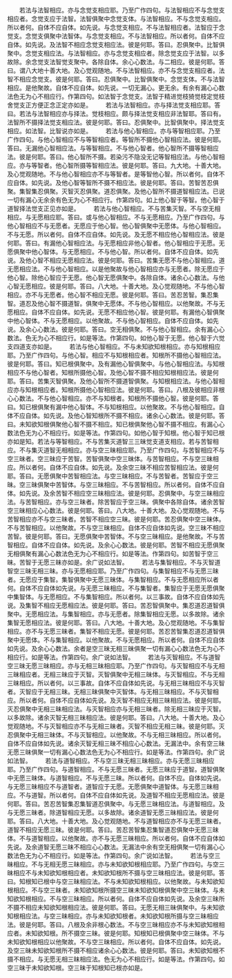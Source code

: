 <!-- { "loadSidebar": true } -->
　　若法与法智相应。亦与念觉支相应耶。乃至广作四句。与法智相应不与念觉支相应者。念觉支应于法智。法智俱聚中念觉支体。与法智相应。不与念觉支相应。所以者何。自体不应自体。如先说。与念觉支相应。不与法智相应者。法智应于念觉支。念觉支俱聚中法智体。与念觉支相应。不与法智相应。所以者何。自体不应自体。如先说。及法智不相应念觉支相应法。彼是何耶。答曰。忍俱聚中。比智俱聚中。念觉支相应法。与法智相应。亦与念觉支相应者。除念觉支应于法智。以多故除。余念觉支法智觉支聚中。各除自体。余心心数法。与二相应。彼是何耶。答曰。谓八大地十善大地。及心觉观随地。不与法智相应。亦不与念觉支相应者。法智不相应念觉支。彼是何耶。答曰。忍俱聚中。比智俱聚中。念觉支体。不与法智相应。是他聚故。自体不应自体。如先说。一切无漏心。更无余。有余有漏心心数法色无为心不相应行。作第四句。如法智于念觉支。法智于精进觉枝猗觉枝定觉枝舍觉支正方便正念正定亦如是。
　　若法与法智相应。亦与择法觉支相应耶。答曰。若法与法智相应亦与择法。觉枝相应。颇与择法觉支相应非法智耶。答曰有。法智所不摄择法觉支相应法。彼是何耶。答曰。忍俱聚中。比智俱聚中。择法觉支相应。如法智。比智说亦如是。
　　若法与他心智相应。亦与等智相应耶。乃至广作四句。与他心智相应不与等智相应者。等智所不摄他心智相应法。彼是何耶。答曰。无漏他心智相应法。与等智相应。不与他心智者。他心智所不摄等智相应法。彼是何耶。答曰。他心智所不摄。若染污不隐没无记等智相应法。与他心智相应。亦与等智者。他心智所摄等智相应法。彼是何耶。答曰。九大地。十善大地。及心觉观随地。不与他心智相应亦不与等智者。是等智他心智。所以者何。自体不应自体。如先说。及他心智等智所不摄不相应法。彼是何耶。答曰。苦智苦忍俱聚。集智集忍俱聚。灭智灭忍俱聚。道忍俱聚。及他心智所不摄道智相应法。已说一切有漏心无余余有色无为心不相应行。作第四句。如上他心智于等智。他心智于道智择法觉支正见亦如是。
　　若法与他心智相应。不与苦集灭智。不与空无相相应。与无愿相应耶。答曰。或与他心智相应。不与无愿相应。乃至广作四句。与他心智相应不与无愿者。无愿应于他心智。他心智俱聚中无愿体。与他心智相应。不与无愿。所以者何。自体不应自体。如先说。及无愿不相应他心智相应法。彼是何耶。答曰。有漏他心智相应法。与无愿相应非他心智者。他心智相应于无愿。无愿俱聚中他心智体。与无愿相应。不与他心智。所以者何。自体不应自体。如先说。及他心智不相应无愿相应法。彼是何耶。答曰。苦集无愿不与他心智相应。道无愿相应法。不与他心智相应。以是他聚故与他心智相应亦与无愿者。除无愿应于他心智。除他心智应于无愿。他心智无愿俱聚中。各除自体。诸余心心数法。与他心智无愿相应。彼是何耶。答曰。八大地。十善大地。及心觉观随地。不与他心智相应。亦不与无愿者。他心智不相应无愿。彼是何耶。答曰。苦忍苦智。集忍集智。道忍及他心智不摄道智。俱聚中无愿体。不与他心智相应。以他聚故。不与无愿相应。自体不应自体。如先说。无愿不相应他心智。彼是何耶。有漏他心智俱聚中他心智体。不与无愿相应。以他聚故。不与他心智相应。自体不应自体。如先说。及余心心数法。彼是何耶。答曰。空无相俱聚。不与他心智相应。余有漏心心数法。色无为心不相应行。如是等法。作第四句。如他心智于无愿。他心智于六觉支四道支亦如是。
　　若法与他心智相应。不与未知欲知根相应。亦与知根相应耶。乃至广作四句。与他心智。相应不与知根相应者。知根所不摄他心智相应法。彼是何耶。答曰。知已根俱聚中。及有漏他心智俱聚中。与他心智相应法。与知根相应不与他心智者。知根所摄他心智。及他心智不摄不相应知根相应法。彼是何耶。答曰。苦集灭智俱聚。及他心智所不摄道智俱聚。与知根相应法。与他心智相应亦与知根相应者。知根所摄他心智相应法。彼是何耶。答曰。八根及彼相应非根心心数法。不与他心智相应。亦不与知根者。知根所不摄他心智。彼是何耶。答曰。知已根俱聚有漏中他心智体。不与知根相应。以他聚故。不与他心智相应。自体不应自体。如先说。及他心智知根所不摄不相应。诸余心心数法。彼是何耶。答曰。未知欲知根俱聚他心智不摄不相应。知已根俱聚他心智不摄不相应。有漏心心数法色无为心不相应行。如是等法。作第四句。如他心智于知根。他心智于知已根亦如是知。若法与等智相应。不与苦集灭道智三三昧觉支道支相应。若与苦智相应。不与集灭道智无相相应。亦与空三昧相应耶。乃至广作四句。与苦智相应不与空三昧者。空三昧应于苦智。苦智俱聚中空三昧体。与苦智相应。不与空三昧相应。所以者何。自体不应自体。如先说。及余空三昧不相应苦智相应法。彼是何耶。答曰。无愿俱聚中苦智相应法。与空三昧相应。不与苦智者。苦智应于空三昧。空三昧俱聚中苦智体。与空三昧相应。不与苦智相应。所以者何。自体不应自体。如先说。及余苦智不相应空三昧相应法。彼是何耶。忍俱聚中。与空三昧相应法。与苦智相应。亦与空三昧者。除苦智应于空三昧。俱聚中各除自体。诸余苦智空三昧相应心心数法。彼是何耶。答曰。八大地。十善大地。及心觉观随地。不与苦智相应亦不与空三昧者。苦智不相应空三昧。彼是何耶。苦忍俱聚中空三昧体。不与苦智相应。以他聚故。不与空三昧相应。自体不应自体如先说。空三昧不相应苦智。彼是何耶。答曰。无愿俱聚中苦智体。不与空三昧相应。是他聚故。不与苦智相应。自体不应自体。如先说。及余心心数法。彼是何耶。苦智不相应无愿俱聚无相俱聚有漏心心数法色无为心不相应行。如是等法。作第四句。如苦智于空三昧。苦智于无愿三昧亦如是。余广说如法智。
　　若法与集智相应。不与灭智道智空三昧无相三昧。亦与无愿相应耶。乃至广作四句。与集智相应不与无愿三昧者。无愿应于集智。集智俱聚中无愿三昧体。与集智相应。不与无愿相应所以者何。自体不应自体如先说。与无愿三昧相应。不与集智者。集智应于无愿无愿俱聚中集智体。与无愿相应。不与集智相应。所以者何。以三事故。自体不应自体如先说。及集智不相应无愿相应法。彼是何耶。答曰。苦忍智俱聚中。集忍道忍道智俱聚中。无愿相应法。与集智相应。亦与无愿者。除集智相应无愿。以多故除。诸余集智无愿相应法。彼是何耶。答曰。八大地。十善大地。及心觉观随地。不与集智相应。亦不与无愿三昧者。集智不相应无愿。彼是何耶。苦忍苦智集忍道忍道智俱聚中无愿体。不与集智相应。以他聚故。不与无愿相应。所以者何。自体不应自体如先说。及余心心数法。余者是空三昧无相三昧俱聚一切有漏心心数法色无为心不相应行。如是等法。作第四句。余广说如法智。
　　若法与灭智相应。不与道智空三昧无愿三昧相应。亦与无相三昧相应耶。乃至广作四句。与灭智相应不与无相三昧相应者。无相三昧应于灭智。灭智俱聚中无相三昧体。与灭智相应。不与无相三昧相应。所以者何。以三事故。自体不应自体如先说。与无相三昧相应不与灭智者。灭智应于无相三昧。无相三昧俱聚中灭智体。与无相三昧相应。不与灭智相应。所以者何。自体不应自体如先说。及灭智不相应无相三昧相应法。彼是何耶。灭忍俱聚中无相三昧相应法。与灭智相应亦与无相三昧者。除无相三昧应于灭智。以多故除。诸余灭智无相三昧相应法。彼是何耶。答曰。八大地。十善大地。及心觉观随地。不与灭智相应亦不与无相三昧者。灭智不相应无相三昧。彼是何耶。灭忍俱聚中无相三昧体。不与灭智相应。以他聚故。不与无相三昧相应。所以者何。自体不应自体如先说。诸余灭智无相三昧不相应心心数法。无漏法中。余有空三昧无愿三昧俱聚一切有漏心心数法色无为心不相应行。如是等法。作第四句。余广说如法智。
　　若法与道智相应。不与空三昧无相三昧相应。亦与无愿三昧相应耶。乃至广作四句。与道智相应。不与无愿三昧者。无愿三昧应于道智。道智俱聚中无愿三昧体。与道智相应。不与无愿三昧。所以者何。自体不应。自体如先说。与无愿三昧相应不与道智者。道智应于无愿。无愿俱聚中道智体。与无愿三昧相应。不与道智。所以者何。自体不应自体如先说。及道智不相应无愿相应法。彼是何耶。答曰。苦忍苦智集忍集智道忍俱聚中。与无愿三昧相应法。与道智相应。及与无愿三昧者。除道智相应无愿。以多故除。诸余道智无愿三昧相应法。彼是何耶。答曰。八大地。十善大地。及心觉观随地。不与道智相应亦不与无愿三昧者。道智不相应无愿三昧。彼是何耶。答曰。苦忍苦智集忍集智道忍俱聚中无愿三昧体。不与道智相应。以他聚故。亦不与无愿三昧相应。所以者何。自体不应自体如先说。及余道智无愿三昧不相应心心数法。无漏法中余有空无相俱聚一切有漏心心数法色无为心不相应行。如是等法。作第四句。余广说如法智。
　　若法与空三昧相应。不与无相无愿三昧相应。亦与未知欲知根相应耶。乃至广作四句。与空三昧相应不与未知欲知根相应者。未知欲知根所不摄与空三昧相应法。彼是何耶。答曰。知根知已根中与空三昧相应法。不与未知欲知根相应。以他聚故。与未知欲知根相应。不与空三昧者。未知欲知根所摄空三昧未知欲知根俱聚中空三昧体。与未知欲知根相应。不与空三昧相应。所以者何。自体不应自体如先说。及余空三昧所不摄不相应未知欲知根相应法。彼是何耶。答曰。无愿无相三昧俱聚中。与未知欲知根相应法。与空三昧相应。亦与未知欲知根者。未知欲知根所摄与空三昧相应法。彼是何耶。答曰。八根及余非根心数法。不与空三昧相应亦不与未知欲知根相应者。未知欲知根。所不摄空三昧。彼是何耶。知根知已根俱聚中空三昧体。不与未知欲知根相应以他聚故。不与空三昧相应。所以者何。自体不应自体。如先说。及空三昧未知欲知根所不摄不相应诸余心心数法。彼是何耶。答曰。未知欲知根不摄不相应。与无愿无相三昧相应法。色无为心不相应行。如是等法。作第四句。如空三昧于未知欲知根。空三昧于知根知已根亦如是。
